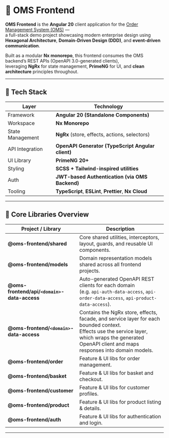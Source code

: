 # 🧩 OMS Frontend

**OMS Frontend** is the **Angular 20** client application for the [Order Management System (OMS)](https://github.com/hirannor/oms-hexagonal-architecture-ddd) —  
a full-stack demo project showcasing modern enterprise design using **Hexagonal Architecture**, **Domain-Driven Design (DDD)**, and **event-driven communication**.

Built as a modular **Nx monorepo**, this frontend consumes the OMS backend’s REST APIs (OpenAPI 3.0-generated clients),  
leveraging **NgRx** for state management, **PrimeNG** for UI, and **clean architecture** principles throughout.

---

## 🚀 Tech Stack

| Layer            | Technology                                             |
| ---------------- | ------------------------------------------------------ |
| Framework        | **Angular 20 (Standalone Components)**                 |
| Workspace        | **Nx Monorepo**                                        |
| State Management | **NgRx** (store, effects, actions, selectors)          |
| API Integration  | **OpenAPI Generator (TypeScript Angular client)**      |
| UI Library       | **PrimeNG 20+**                                        |
| Styling          | **SCSS + Tailwind-inspired utilities**                 |
| Auth             | **JWT-based Authentication (via OMS Backend)**         |
| Tooling          | **TypeScript**, **ESLint**, **Prettier**, **Nx Cloud** |

---

## 🧱 Core Libraries Overview

| Project / Library                            | Description                                                                                                                                                                                          |
| -------------------------------------------- |------------------------------------------------------------------------------------------------------------------------------------------------------------------------------------------------------|
| **@oms-frontend/shared**                     | Core shared utilities, interceptors, layout, guards, and reusable UI components.                                                                                                                     |
| **@oms-frontend/models**                     | Domain representation models shared across all frontend projects.                                                                                                                                    |
| **@oms-frontend/api/`<domain>`-data-access** | Auto-generated OpenAPI REST clients for each domain <br/>(e.g. `api-auth-data-access`, `api-order-data-access`, `api-product-data-access`).                                                               |
| **@oms-frontend/`<domain>`-data-access**     | Contains the NgRx store, effects, facade, and service layer for each bounded context. <br/>Effects use the service layer, which wraps the generated OpenAPI client and maps responses into domain models. |
| **@oms-frontend/order**                      | Feature & UI libs for order management.                                                                                                                                                              |
| **@oms-frontend/basket**                     | Feature & UI libs for basket and checkout.                                                                                                                                                           |
| **@oms-frontend/customer**                   | Feature & UI libs for customer profiles.                                                                                                                                                             |
| **@oms-frontend/product**                    | Feature & UI libs for product listing & details.                                                                                                                                                     |
| **@oms-frontend/auth**                       | Feature & UI libs for authentication and login.                                                                                                                                                      |

---
